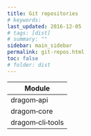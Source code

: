 ```yaml
---
title: Git repositories
# keywords:
last_updated: 2016-12-05
# tags: [dist]
# summary: ""
sidebar: main_sidebar
permalink: git-repos.html
toc: false
# folder: dist
---
```


Module                      |
----------------------------|
dragom&#8209;api            |<a href="https://github.com/azyva/dragom-api" target="_blank"/>
dragom&#8209;core           |<a href="https://github.com/azyva/dragom-core" target="_blank"/>
dragom&#8209;cli&#8209;tools|<a href="https://github.com/azyva/dragom-cli-tools" target="_blank"/>
